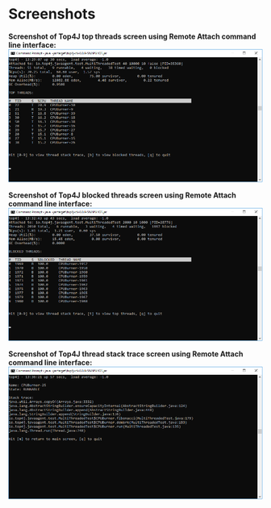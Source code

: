 Screenshots
===========
**Screenshot of Top4J top threads screen using Remote Attach command line interface:**
![Top4J Top Threads Screenshot](../images/top4j-top-threads-screenshot.png)

**Screenshot of Top4J blocked threads screen using Remote Attach command line interface:**
![Top4J Top Threads Screenshot](../images/top4j-blocked-threads-screenshot.png)

**Screenshot of Top4J thread stack trace screen using Remote Attach command line interface:**
![Top4J Top Threads Screenshot](../images/top4j-thread-stack-trace-screenshot.png)

